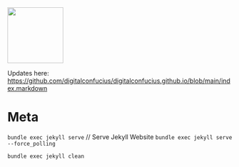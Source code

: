 <!-- Begin README contents. -->

<img src="https://github.com/digitalconfucius/digitalconfucius.github.io/assets/156959605/425bb59a-64e7-4ab3-a0e1-5da838f8e343" width="125" />

Updates here: https://github.com/digitalconfucius/digitalconfucius.github.io/blob/main/index.markdown

# Meta

`bundle exec jekyll serve` // Serve Jekyll Website
`bundle exec jekyll serve --force_polling`

`bundle exec jekyll clean`

